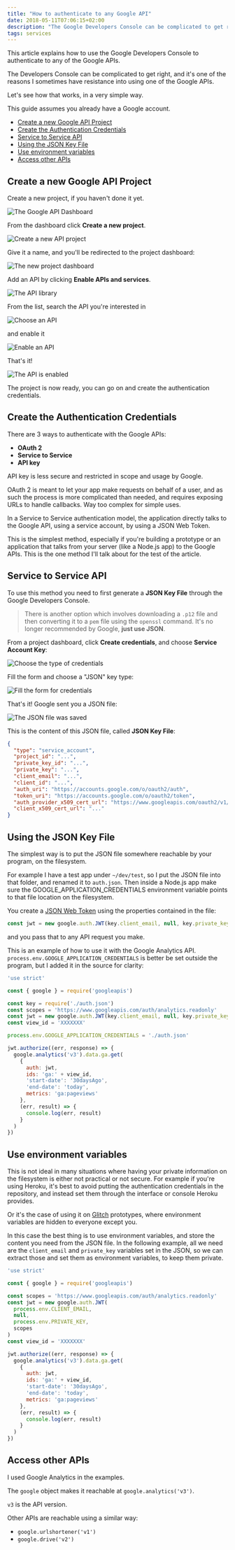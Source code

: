 ```yaml
---
title: "How to authenticate to any Google API"
date: 2018-05-11T07:06:15+02:00
description: "The Google Developers Console can be complicated to get right, and it's one of the reasons I sometimes have resistance into using one of the Google APIs. This article aims to make it simple to use"
tags: services
---
```


This article explains how to use the Google Developers Console to authenticate to any of the Google APIs.

The Developers Console can be complicated to get right, and it's one of the reasons I sometimes have resistance into using one of the Google APIs.

Let's see how that works, in a very simple way.

This guide assumes you already have a Google account.

<!-- TOC -->

- [Create a new Google API Project](#create-a-new-google-api-project)
- [Create the Authentication Credentials](#create-the-authentication-credentials)
- [Service to Service API](#service-to-service-api)
- [Using the JSON Key File](#using-the-json-key-file)
- [Use environment variables](#use-environment-variables)
- [Access other APIs](#access-other-apis)

<!-- /TOC -->

## Create a new Google API Project

Create a new project, if you haven't done it yet.

![The Google API Dashboard](google-api-dashboard.png)

From the dashboard click **Create a new project**.

![Create a new API project](create-new-project.png)

Give it a name, and you'll be redirected to the project dashboard:

![The new project dashboard](new-project-dashboard.png)

Add an API by clicking **Enable APIs and services**.

![The API library](api-library.png)

From the list, search the API you're interested in

![Choose an API](choose-an-api.png)

and enable it

![Enable an API](enable-api.png)

That's it!

![The API is enabled](api-enabled.png)

The project is now ready, you can go on and create the authentication credentials.

## Create the Authentication Credentials

There are 3 ways to authenticate with the Google APIs:

- **OAuth 2**
- **Service to Service**
- **API key**

API key is less secure and restricted in scope and usage by Google.

OAuth 2 is meant to let your app make requests on behalf of a user, and as such the process is more complicated than needed, and requires exposing URLs to handle callbacks. Way too complex for simple uses.

In a Service to Service authentication model, the application directly talks to the Google API, using a service account, by using a JSON Web Token.

This is the simplest method, especially if you're building a prototype or an application that talks from your server (like a Node.js app) to the Google APIs. This is the one method I'll talk about for the test of the article.

## Service to Service API

To use this method you need to first generate a **JSON Key File** through the Google Developers Console.

> There is another option which involves downloading a `.p12` file and then converting it to a `pem` file using the `openssl` command. It's no longer recommended by Google, **just use JSON**.

From a project dashboard, click **Create credentials**, and choose **Service Account Key**:

![Choose the type of credentials](credentials-choose-type.png)

Fill the form and choose a "JSON" key type:

![Fill the form for credentials](credentials-fill-form.png)

That's it! Google sent you a JSON file:

![The JSON file was saved](json-file-saved.png)

This is the content of this JSON file, called **JSON Key File**:

```json
{
  "type": "service_account",
  "project_id": "...",
  "private_key_id": "...",
  "private_key": "...",
  "client_email": "...",
  "client_id": "...",
  "auth_uri": "https://accounts.google.com/o/oauth2/auth",
  "token_uri": "https://accounts.google.com/o/oauth2/token",
  "auth_provider_x509_cert_url": "https://www.googleapis.com/oauth2/v1/certs",
  "client_x509_cert_url": "..."
}
```

## Using the JSON Key File

The simplest way is to put the JSON file somewhere reachable by your program, on the filesystem.

For example I have a test app under `~/dev/test`, so I put the JSON file into that folder, and renamed it to `auth.json`. Then inside a Node.js app make sure the GOOGLE_APPLICATION_CREDENTIALS environment variable points to that file location on the filesystem.

You create a [JSON Web Token](/jwt/) using the properties contained in the file:

```js
const jwt = new google.auth.JWT(key.client_email, null, key.private_key, scopes)
```

and you pass that to any API request you make.

This is an example of how to use it with the Google Analytics API. `process.env.GOOGLE_APPLICATION_CREDENTIALS` is better be set outside the program, but I added it in the source for clarity:

```js
'use strict'

const { google } = require('googleapis')

const key = require('./auth.json')
const scopes = 'https://www.googleapis.com/auth/analytics.readonly'
const jwt = new google.auth.JWT(key.client_email, null, key.private_key, scopes)
const view_id = 'XXXXXXX'

process.env.GOOGLE_APPLICATION_CREDENTIALS = './auth.json'

jwt.authorize((err, response) => {
  google.analytics('v3').data.ga.get(
    {
      auth: jwt,
      ids: 'ga:' + view_id,
      'start-date': '30daysAgo',
      'end-date': 'today',
      metrics: 'ga:pageviews'
    },
    (err, result) => {
      console.log(err, result)
    }
  )
})
```

## Use environment variables

This is not ideal in many situations where having your private information on the filesystem is either not practical or not secure. For example if you're using Heroku, it's best to avoid putting the authentication credentials in the repository, and instead set them through the interface or console Heroku provides.

Or it's the case of using it on [Glitch](/glitch/) prototypes, where environment variables are hidden to everyone except you.

In this case the best thing is to use environment variables, and store the content you need from the JSON file. In the following example, all we need are the `client_email` and `private_key` variables set in the JSON, so we can extract those and set them as environment variables, to keep them private.

```js
'use strict'

const { google } = require('googleapis')

const scopes = 'https://www.googleapis.com/auth/analytics.readonly'
const jwt = new google.auth.JWT(
  process.env.CLIENT_EMAIL,
  null,
  process.env.PRIVATE_KEY,
  scopes
)
const view_id = 'XXXXXXX'

jwt.authorize((err, response) => {
  google.analytics('v3').data.ga.get(
    {
      auth: jwt,
      ids: 'ga:' + view_id,
      'start-date': '30daysAgo',
      'end-date': 'today',
      metrics: 'ga:pageviews'
    },
    (err, result) => {
      console.log(err, result)
    }
  )
})
```

## Access other APIs

I used Google Analytics in the examples.

The `google` object makes it reachable at `google.analytics('v3')`.

`v3` is the API version.

Other APIs are reachable using a similar way:

- `google.urlshortener('v1')`
- `google.drive('v2')`
